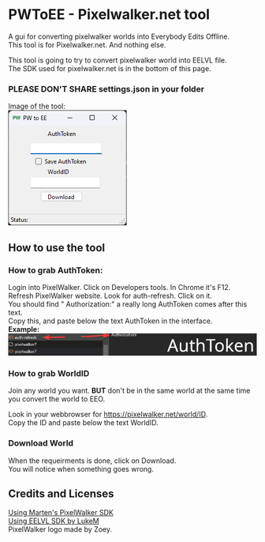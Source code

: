 
# PWToEE - Pixelwalker.net tool
A gui for converting pixelwalker worlds into Everybody Edits Offline.  
This tool is for Pixelwalker.net. And nothing else.

This tool is going to try to convert pixelwalker world into EELVL file.  
The SDK used for pixelwalker.net is in the bottom
of this page.  

### **PLEASE DON'T SHARE settings.json in your folder** 
  
Image of the tool:  
![Image](https://raw.githubusercontent.com/capashaa/PWToEE/main/img/formd.png)

## How to use the tool

### How to grab AuthToken:
Login into PixelWalker. Click on Developers tools. In Chrome it's F12.  
Refresh PixelWalker website. Look for auth-refresh. Click on it.  
You should find " Authorization:" a really long AuthToken comes after this text.  
Copy this, and paste below the text AuthToken in the interface.  
**Example:**   
![img](https://raw.githubusercontent.com/capashaa/EEToPWGUI/main/img/Authtoken.png)  

### How to grab WorldID
Join any world you want. **BUT** don't be in the same world at the same time you convert the world to EEO.  

Look in your webbrowser for https://pixelwalker.net/world/ID.  
Copy the ID and paste below the text WorldID.

### Download World
When the requeirments is done, click on Download.  
You will notice when something goes wrong.  

## Credits and Licenses
[Using Marten's PixelWalker SDK](https://github.com/MartenM/PixelPilot)  
[Using EELVL SDK by LukeM](https://gitlab.com/LukeM212/EELVL)  
PixelWalker logo made by Zoey.   
